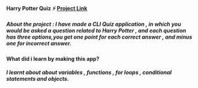 #### Harry Potter Quiz ⚡ [Project Link](https://replit.com/@ruchivora1/Harry-Potter-Quiz#index.js)
##### About the project : I have made a CLI Quiz application , in which you would be asked a question related to Harry Potter , and each question has three options,you get one point for each correct answer , and minus one for incorrect answer.

#### What did i learn by making this app?
##### I learnt about about variables , functions , for loops , conditional statements and objects.

